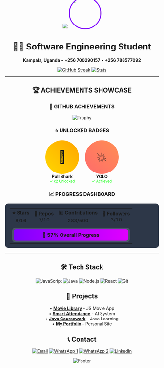 
<div align="center">

<img src="https://capsule-render.vercel.app/api?type=waving&color=gradient&height=140&section=header&text=Kubanja%20Elijah%20Eldred&fontSize=30&fontAlignY=35" />
<img src="https://avatars.githubusercontent.com/u/169258319?v=4" width="100" height="100" style="border-radius: 50%; border: 3px solid #7F00FF; margin-top: -60px;">

# 👨‍💻 Software Engineering Student
**Kampala, Uganda** • **+256 700290157** • **+256 788577092**

[![GitHub Streak](https://streak-stats.demolab.com?user=KubanjaElijahEldred&theme=radical&border_radius=8)](https://git.io/streak-stats)
[![Stats](https://github-readme-stats.vercel.app/api?username=KubanjaElijahEldred&show_icons=true&theme=radical&border_radius=8&count_private=true&hide_title=true)](https://github.com/KubanjaElijahEldred)

---

## 🏆 **ACHIEVEMENTS SHOWCASE**

<div align="center">

### 🎯 **GITHUB ACHIEVEMENTS**
![Trophy](https://github-profile-trophy.vercel.app/?username=KubanjaElijahEldred&theme=radical&no-frame=true&row=1&column=4&margin-w=5)

### ⭐ **UNLOCKED BADGES**
<div style="display: flex; justify-content: center; gap: 20px; flex-wrap: wrap; margin: 15px 0;">
  <div style="text-align: center;">
    <div style="font-size: 40px; background: linear-gradient(45deg, #FFD700, #FFA500); padding: 15px; border-radius: 50%; width: 80px; height: 80px; display: flex; align-items: center; justify-content: center; margin: 0 auto;">🦈</div>
    <strong>Pull Shark</strong><br>
    <small style="color: #00FF00;">✓ x2 Unlocked</small>
  </div>
  <div style="text-align: center;">
    <div style="font-size: 40px; background: linear-gradient(45deg, #FF6B6B, #FF8E53); padding: 15px; border-radius: 50%; width: 80px; height: 80px; display: flex; align-items: center; justify-content: center; margin: 0 auto;">💥</div>
    <strong>YOLO</strong><br>
    <small style="color: #00FF00;">✓ Achieved</small>
  </div>
</div>

### 📈 **PROGRESS DASHBOARD**
<table style="width: 100%; background: #2D3748; border-radius: 10px; padding: 15px;">
  <tr>
    <td align="center"><strong>⭐ Stars</strong><br>8/16</td>
    <td align="center"><strong>📂 Repos</strong><br>7/10</td>
    <td align="center"><strong>📊 Contributions</strong><br>283/500</td>
    <td align="center"><strong>👥 Followers</strong><br>3/10</td>
  </tr>
  <tr>
    <td colspan="4" style="padding-top: 10px;">
      <div style="background: #4A5568; border-radius: 10px; padding: 5px;">
        <div style="background: linear-gradient(90deg, #7F00FF, #E100FF); border-radius: 8px; padding: 8px; text-align: center; font-weight: bold;">
          🚀 57% Overall Progress
        </div>
      </div>
    </td>
  </tr>
</table>

</div>

---

## 🛠️ Tech Stack
![JavaScript](https://img.shields.io/badge/JavaScript-F7DF1E?logo=javascript) ![Java](https://img.shields.io/badge/Java-ED8B00?logo=java) ![Node.js](https://img.shields.io/badge/Node.js-339933?logo=nodedotjs) ![React](https://img.shields.io/badge/React-61DAFB?logo=react) ![Git](https://img.shields.io/badge/Git-F05032?logo=git)

## 🌟 Projects
• **[Movie Library](https://github.com/KubanjaElijahEldred/movies)** - JS Movie App  
• **[Smart Attendance](https://github.com/KubanjaElijahEldred/smart-attendance)** - AI System  
• **[Java Coursework](https://github.com/KubanjaElijahEldred/Java-class-2025)** - Java Learning  
• **[My Portfolio](https://github.com/KubanjaElijahEldred/MY-BIO)** - Personal Site

## 📞 Contact
[![Email](https://img.shields.io/badge/Email-kubanjaelijah2037@gmail.com-D14836?logo=gmail)](mailto:kubanjaelijah2037@gmail.com)
[![WhatsApp 1](https://img.shields.io/badge/WhatsApp-+256700290157-25D366?logo=whatsapp)](https://wa.me/256700290157)
[![WhatsApp 2](https://img.shields.io/badge/WhatsApp-+256788577092-25D366?logo=whatsapp)](https://wa.me/256788577092)
[![LinkedIn](https://img.shields.io/badge/LinkedIn-Connect-0077B5?logo=linkedin)](https://linkedin.com/in/your-profile)

![Footer](https://capsule-render.vercel.app/api?type=waving&color=gradient&height=60&section=footer&reversal=true)

</div>
